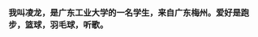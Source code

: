 ### 我叫凌龙，是广东工业大学的一名学生，来自广东梅州。爱好是跑步，篮球，羽毛球，听歌。

<!--
**Freeloop55/Freeloop55** is a ✨ _special_ ✨ repository because its `README.md` (this file) appears on your GitHub profile.

Here are some ideas to get you started:

- 🔭 I’m currently working on ...
- 🌱 I’m currently learning ...
- 👯 I’m looking to collaborate on ...
- 🤔 I’m looking for help with ...
- 💬 Ask me about ...
- 📫 How to reach me: ...
- 😄 Pronouns: ...
- ⚡ Fun fact: ...
-->
